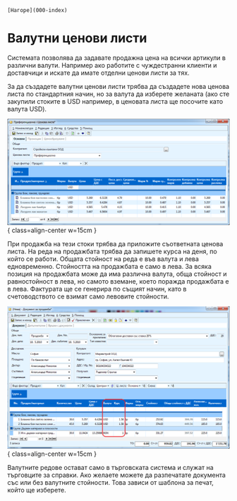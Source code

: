 ```{only} html
[Нагоре](000-index)
```

# Валутни ценови листи

Системата позволява да задавате продажна цена на всички артикули в
различни валути. Например ако работите с чуждестранни клиенти и
доставчици и искате да имате отделни ценови листи за тях.

За да създадете валутни ценови листи трябва да създадете нова ценова
листа по стандартния начин, но за валута да изберете желаната (ако
сте закупили стоките в USD например, в ценовата листа ще посочите като
валута USD).

![](910-image64.png){ class=align-center w=15cm }

При продажба на тези стоки трябва да приложите съответната ценова листа.
На реда на продажбата трябва да запишете курса на деня, по който се
работи. Общата стойност на реда е във валута и лева едновременно.
Стойността на продажбата е само в лева. За всяка позиция на продажбата
може да има различна валута, обща стойност и равностойност в лева, но
самото вземане, което поражда продажбата е в лева. Фактурата ще се
генерира по същият начин, като в счетоводството се взимат само
левовите стойности.

![](911-image65.png){ class=align-center w=15cm }

Валутните редове остават само в търговската система и служат на
търговците за справки. Ако желаете можете да разпечатате
документа със или без валутните стойности. Това зависи от шаблона
за печат, който ще изберете.
